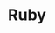 ---
title: Ruby
description: "Ruby is an interpreted, high-level, general-purpose programming language which supports multiple programming paradigms. It was designed to be simple."
aliases: ['/languages/ruby/']
---